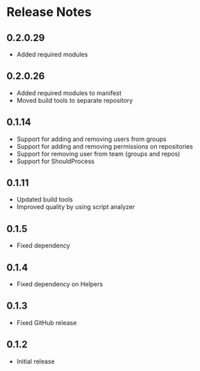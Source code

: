 # Release Notes

## 0.2.0.29

- Added required modules

## 0.2.0.26

- Added required modules to manifest
- Moved build tools to separate repository

## 0.1.14

- Support for adding and removing users from groups
- Support for adding and removing permissions on repositories
- Support for removing user from team (groups and repos)
- Support for ShouldProcess

## 0.1.11

- Updated build tools
- Improved quality by using script analyzer

## 0.1.5

- Fixed dependency

## 0.1.4

- Fixed dependency on Helpers

## 0.1.3

- Fixed GitHub release

## 0.1.2

- Initial release